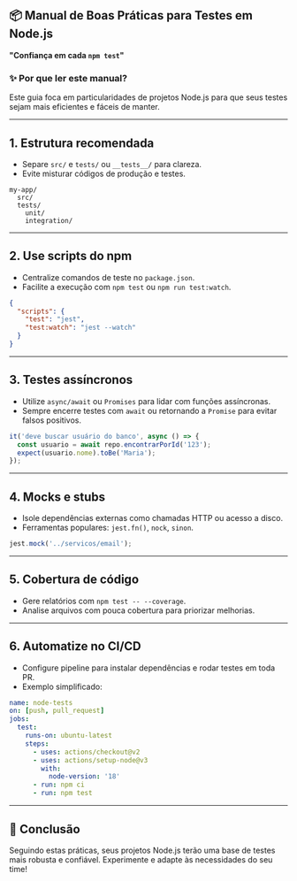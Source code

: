 ## 📦 Manual de Boas Práticas para Testes em Node.js

**"Confiança em cada `npm test`"**

### ✨ Por que ler este manual?

Este guia foca em particularidades de projetos Node.js para que seus testes sejam mais eficientes e fáceis de manter.

---

## 1. Estrutura recomendada

* Separe `src/` e `tests/` ou `__tests__/` para clareza.
* Evite misturar códigos de produção e testes.

```text
my-app/
  src/
  tests/
    unit/
    integration/
```

---

## 2. Use scripts do npm

* Centralize comandos de teste no `package.json`.
* Facilite a execução com `npm test` ou `npm run test:watch`.

```json
{
  "scripts": {
    "test": "jest",
    "test:watch": "jest --watch"
  }
}
```

---

## 3. Testes assíncronos

* Utilize `async/await` ou `Promises` para lidar com funções assíncronas.
* Sempre encerre testes com `await` ou retornando a `Promise` para evitar falsos positivos.

```javascript
it('deve buscar usuário do banco', async () => {
  const usuario = await repo.encontrarPorId('123');
  expect(usuario.nome).toBe('Maria');
});
```

---

## 4. Mocks e stubs

* Isole dependências externas como chamadas HTTP ou acesso a disco.
* Ferramentas populares: `jest.fn()`, `nock`, `sinon`.

```javascript
jest.mock('../servicos/email');
```

---

## 5. Cobertura de código

* Gere relatórios com `npm test -- --coverage`.
* Analise arquivos com pouca cobertura para priorizar melhorias.

---

## 6. Automatize no CI/CD

* Configure pipeline para instalar dependências e rodar testes em toda PR.
* Exemplo simplificado:

```yaml
name: node-tests
on: [push, pull_request]
jobs:
  test:
    runs-on: ubuntu-latest
    steps:
      - uses: actions/checkout@v2
      - uses: actions/setup-node@v3
        with:
          node-version: '18'
      - run: npm ci
      - run: npm test
```

---

## 🎯 Conclusão

Seguindo estas práticas, seus projetos Node.js terão uma base de testes mais robusta e confiável. Experimente e adapte às necessidades do seu time!
